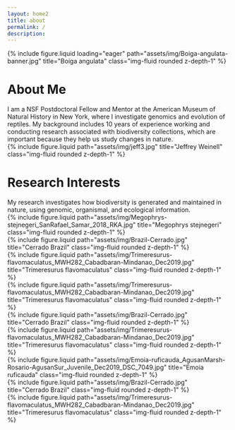 ```yaml
---
layout: home2
title: about
permalink: /
description: 
---
```


<!--Banner image-->
<div class="row mb-5">
    <div class="col-sm mt-md-0">
        {% include figure.liquid loading="eager" path="assets/img/Boiga-angulata-banner.jpg" title="Boiga angulata" class="img-fluid rounded z-depth-1" %}
    </div>
</div>

<!--About me (left) and photo right-->
<div class="row justify-content-sm-center mb-2">
    <!--left page margin-->
    <div class="col-sm-2 mt-3 mt-md-0">
    </div>
    <!--text column-->
    <div class="col-sm-5 mt-3 mt-md-0">
        <div class="row"><h1 class="post-title">About Me</h1></div>
        <div class="row">I am a NSF Postdoctoral Fellow and Mentor at the American Museum of Natural History in New York, where I investigate genomics and evolution of reptiles. My background includes 10 years of experience working and conducting research associated with biodiversity collections, which are important because they help us study changes in nature.</div>
    </div>
    <!--photo column-->
    <div class="col-sm-3 mt-3 mt-md-0">
        {% include figure.liquid path="assets/img/jeff3.jpg" title="Jeffrey Weinell" class="img-fluid rounded z-depth-1" %}
    </div>
    <!--right page margin-->
    <div class="col-sm-2 mt-3 mt-md-0">
    </div>
</div>


<!--Research-->
<div class="row justify-content-sm-center mb-5">
    <!--left page margin-->
    <div class="col-sm-2 mt-md-0">
    </div>
    <!--text column-->
    <div class="col-sm-3 mt-md-0">
        <div class="row"><h1 class="post-title">Research Interests</h1></div>
        <div class="row">My research investigates how biodiversity is generated and maintained in nature, using genomic, organismal, and ecological information.</div>
    </div>
    <!--photo grid-->
    <div class="col-sm-5 mt-md-0">
        <!--first column-->
        <div class="col-sm-2 mt-md-0">
            <div class="row justify-content-sm-center mb-5">
                <!--first row of first column column-->
                <div class="row">{% include figure.liquid path="assets/img/Megophrys-stejnegeri_SanRafael_Samar_2018_RKA.jpg" title="Megophrys stejnegeri" class="img-fluid rounded z-depth-1" %}</div>
                <!--second row of first column column-->
                <div class="row">{% include figure.liquid path="assets/img/Brazil-Cerrado.jpg" title="Cerrado Brazil" class="img-fluid rounded z-depth-1" %}</div>
                <!--third row of first column column-->
                <div class="row">{% include figure.liquid path="assets/img/Trimeresurus-flavomaculatus_MWH282_Cabadbaran-Mindanao_Dec2019.jpg" title="Trimeresurus flavomaculatus" class="img-fluid rounded z-depth-1" %}</div>
            </div>
        </div>
        <!--second column-->
        <div class="col-sm-2 mt-md-0">
            <div class="row justify-content-sm-center mb-5">
                <!--first row of second column column-->
                <div class="row">{% include figure.liquid path="assets/img/Trimeresurus-flavomaculatus_MWH282_Cabadbaran-Mindanao_Dec2019.jpg" title="Trimeresurus flavomaculatus" class="img-fluid rounded z-depth-1" %}</div>
                <!--second row of second column column-->
                <div class="row">{% include figure.liquid path="assets/img/Brazil-Cerrado.jpg" title="Cerrado Brazil" class="img-fluid rounded z-depth-1" %}</div>
                <!--third row of second column column-->
                <div class="row">{% include figure.liquid path="assets/img/Trimeresurus-flavomaculatus_MWH282_Cabadbaran-Mindanao_Dec2019.jpg" title="Trimeresurus flavomaculatus" class="img-fluid rounded z-depth-1" %}</div>
            </div>
        </div>
        <!--third column-->
        <div class="col-sm-1 mt-md-0">
            <div class="row justify-content-sm-center mb-5">
                <!--first row of third column column-->
                <div class="row">{% include figure.liquid path="assets/img/Emoia-ruficauda_AgusanMarsh-Rosario-AgusanSur_Juvenile_Dec2019_DSC_7049.jpg" title="Emoia ruficauda" class="img-fluid rounded z-depth-1" %}</div>
                <!--second row of third column column-->
                <div class="row">{% include figure.liquid path="assets/img/Brazil-Cerrado.jpg" title="Cerrado Brazil" class="img-fluid rounded z-depth-1" %}</div>
                <!--third row of third column column-->
                <div class="row">{% include figure.liquid path="assets/img/Trimeresurus-flavomaculatus_MWH282_Cabadbaran-Mindanao_Dec2019.jpg" title="Trimeresurus flavomaculatus" class="img-fluid rounded z-depth-1" %}</div>
            </div>
        </div>
    </div>
    <!--right page margin-->
    <div class="col-sm-2 mt-md-0">
    </div>
</div>







